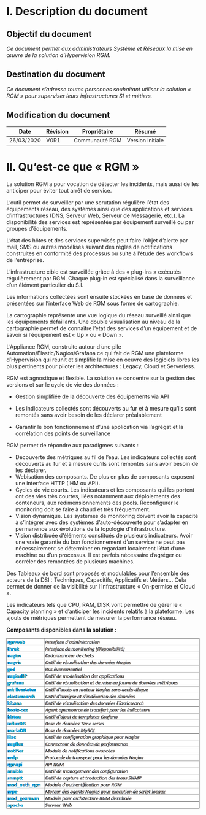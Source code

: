 #    **I.**      Description du document

## **Objectif du document**

*Ce document permet aux administrateurs Système et Réseaux la mise en œuvre de la solution d’Hypervision RGM.*

## Destination du document

*Ce document s’adresse toutes personnes souhaitant utiliser la solution « RGM » pour superviser leurs infrastructures SI et métiers.*

## Modification du document

| Date       | Révision | Propriétaire   | Résumé           |
| ---------- | -------- | -------------- | ---------------- |
| 26/03/2020 | V0R1     | Communauté RGM | Version initiale |

#    **II.**      Qu’est-ce que « RGM »



La solution RGM a pour vocation de détecter les incidents, mais aussi de les anticiper pour éviter tout arrêt de service. 

 

L’outil permet de surveiller par une scrutation régulière l’état des équipements réseau, des systèmes ainsi que des applications et services d’infrastructures (DNS, Serveur Web, Serveur de Messagerie, etc.). La disponibilité des services est représentée par équipement surveillé ou par groupes d’équipements. 

 

L’état des hôtes et des services supervisés peut faire l’objet d’alerte par mail, SMS ou autres modélisés suivant des règles de notifications construites en conformité des processus ou suite à l’étude des workflows de l’entreprise. 

L’infrastructure cible est surveillée grâce à des « plug-ins » exécutés régulièrement par RGM. Chaque plug-in est spécialisé dans la surveillance d’un élément particulier du S.I. 

Les informations collectées sont ensuite stockées en base de données et présentées sur l’interface Web de RGM sous forme de cartographie. 

La cartographie représente une vue logique du réseau surveillé ainsi que les équipements défaillants. Une double visualisation au niveau de la cartographie permet de connaître l’état des services d’un équipement et de savoir si l’équipement est « Up » ou « Down ». 



L’Appliance RGM, construite autour d’une pile Automation/Elastic/Nagios/Grafana ce qui fait de RGM une plateforme d’Hypervision qui réunit et simplifie la mise en oeuvre des logiciels libres les plus pertinents pour piloter les architectures : Legacy, Cloud et Serverless. 

 

RGM est agnostique et flexible. La solution se concentre sur la gestion des versions et sur le cycle de vie des données : 

- Gestion simplifiée de la découverte des équipements via API

- Les indicateurs collectés sont découverts au fur et à mesure qu’ils sont remontés sans avoir besoin de les déclarer préalablement 

- Garantir le bon fonctionnement d’une application via l’agrégat et la corrélation des points de surveillance 

  

RGM permet de répondre aux paradigmes suivants : 

- Découverte des métriques au fil de l’eau. Les indicateurs collectés sont découverts au fur et à mesure qu’ils sont remontés sans avoir besoin de les déclarer. 
- Webisation des composants. De plus en plus de composants exposent une interface HTTP (IHM ou API). 
- Cycles de vie courts. Les indicateurs et les composants qui les portent ont des vies très courtes, liées notamment aux déploiements des conteneurs, aux redimensionnements des pools. Reconfigurer le monitoring doit se faire à chaud et très fréquemment. 
- Vision dynamique. Les systèmes de monitoring doivent avoir la capacité à s’intégrer avec des systèmes d’auto-découverte pour s’adapter en permanence aux évolutions de la topologie d’infrastructure. 
- Vision distribuée d’éléments constitués de plusieurs indicateurs. Avoir une vraie garantie du bon fonctionnement d’un service ne peut pas nécessairement se déterminer en regardant localement l’état d’une machine ou d’un processus. Il est parfois nécessaire d’agréger ou corréler des remontées de plusieurs machines. 



Des Tableaux de bord sont proposés et modulables pour l’ensemble des acteurs de la DSI : Techniques, Capacitifs, Applicatifs et Métiers… Cela permet de donner de la visibilité sur l’infrastructure « On-permise et Cloud ». 

Les indicateurs tels que CPU, RAM, DISK vont permettre de gérer le « Capacity planning » et d’anticiper les incidents relatifs à la plateforme. Les ajouts de métriques permettent de mesurer la performance réseau.



**Composants disponibles dans la solution :**

![](.\md_pics\rgm_module.png)



